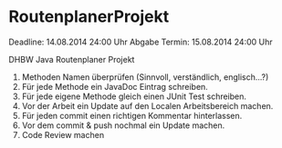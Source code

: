 RoutenplanerProjekt
===================

Deadline:       14.08.2014 24:00 Uhr
Abgabe Termin:  15.08.2014 24:00 Uhr

DHBW Java Routenplaner Projekt

1. Methoden Namen überprüfen (Sinnvoll, verständlich, englisch...?)
2. Für jede Methode ein JavaDoc Eintrag schreiben.
3. Für jede eigene Methode gleich einen JUnit Test schreiben.
4. Vor der Arbeit ein Update auf den Localen Arbeitsbereich machen.
5. Für jeden commit einen richtigen Kommentar hinterlassen.
6. Vor dem commit & push nochmal ein Update machen.
7. Code Review machen
